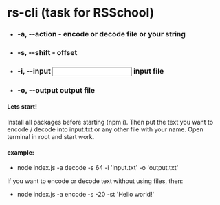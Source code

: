 # rs-cli (task for RSSchool)

- ### -a, --action <action> - encode or decode file or your string
- ### -s, --shift <shift> - offset
- ### -i, --input <input> input file
- ### -o, --output <output> output file

#### Lets start!
Install all packages before starting (npm i).
Then put the text you want to encode / decode into input.txt or any other file with your name.
Open terminal in root and start work.

#### example:
- node index.js -a decode -s 64 -i 'input.txt' -o 'output.txt'

If you want to encode or decode text without using files, then:
- node index.js -a encode -s -20 -st 'Hello world!'



